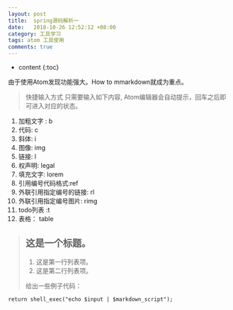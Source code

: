 ```yaml
---
layout: post
title:  spring源码解析一
date:   2018-10-26 12:52:12 +08:00
category: 工具学习
tags: atom 工具使用
comments: true
---
```


* content
{:toc}

由于使用Atom发现功能强大。How to mmarkdown就成为重点。






> 快捷输入方式 只需要输入如下内容, Atom编辑器会自动提示，回车之后即可进入对应的状态。
1. 加粗文字 : b
2. 代码: c
3. 斜体: i
4. 图像: img
1. 链接: l
1. 权声明: legal
1. 填充文字: lorem
1. 引用编号代码格式:ref
1. 外联引用指定编号的链接: rl
1. 外联引用指定编号图片: rimg
1. todo列表 :t
1. 表格： table

> ## 这是一个标题。
>
> 1.   这是第一行列表项。
> 2.   这是第二行列表项。
>
> 给出一些例子代码：
>
```
return shell_exec("echo $input | $markdown_script");
```    
